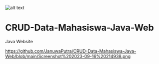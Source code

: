 ![alt text](?raw=true)
# CRUD-Data-Mahasiswa-Java-Web

Java Website

https://github.com/JanuwaPutra/CRUD-Data-Mahasiswa-Java-Web/blob/main/Screenshot%202023-09-16%20214938.png
